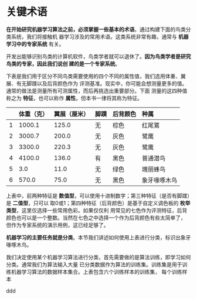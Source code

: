关键术语
================================================================================
**在开始研究机器学习算法之前，必须掌握一些基本的术语**。通过构建下面的鸟类分类系统，我们将接触机
器学习涉及的常用术语。这类系统非常有趣，通常与 **机器学习中的专家系统** 有关。

开发出能够识别鸟类的计算机软件，鸟类学者就可以退休了。**因为鸟类学者是研究鸟类的专家，因此我们说创
建的是一个专家系统**。

下表是我们用于区分不同鸟类需要使用的四个不同的属性值，我们选用体重、翼展、有无脚蹼以及后背颜色作为
评测基准。现实中，你可能会想测量更多的值。通常的做法是测量所有可测属性，而后再挑选出重要部分。下面
测量的这四种值称之为 **特征**，也可以称作 **属性**。但本书一律将其称为特征。

|  | 体重（克） | 翼展（厘米）| 脚蹼 | 后背颜色 | 种属 |
| :-- | :---- | :---------| :----| :------| :----|
| 1 | 1000.1 | 125.0 | 无 | 棕色 | 红尾鵟 |
| 2 | 3000.7 | 200.0 | 无 | 灰色 | 鹭鹰 |
| 3 | 3300.0 | 220.3 | 无 | 灰色 | 鹭鹰 |
| 4 | 4100.0 | 136.0 | 有 | 黑色 | 普通潜鸟 |
| 5 | 3.0 | 11.0 | 无 | 绿色 | 瑰丽蜂鸟 |
| 6 | 570.0 | 75.0 | 无 | 黑色 | 象牙喙啄木鸟 |

上表中，前两种特征是 **数值型**，可以使用十进制数字；第三种特征（是否有脚蹼）是 **二值型**，只可以
取0或1；第四种特征（后背颜色）是基于自定义调色板的 **枚举类型**，这里仅选择一些常用色彩。如果仅仅利
用常见的七色作为评测特征，后背颜色也可以是一个整数。当然在七色之中选择一个作为后背颜色有些太简单了，
但作为专家系统的演示用例，这已经足够了。

**机器学习的主要任务就是分类**。本节我们讲述如何使用上表进行分类，标识出象牙喙啄木鸟。

我们决定使用某个机器学习算法进行分类，首先需要做的是算法训练，即学习如何分类。通常我们为算法输入大量
已分类数据作为算法的训练集。训练集是用于训练机器学习算法的数据样本集合。上表包含六个训练样本的训练集，
每个训练样本

































ddd
